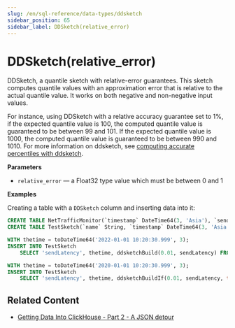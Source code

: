 ```yaml
---
slug: /en/sql-reference/data-types/ddsketch
sidebar_position: 65
sidebar_label: DDSketch(relative_error)
---
```


# DDSketch(relative_error)

DDSketch, a quantile sketch with relative-error guarantees. This sketch computes quantile values with an approximation error that is relative to the actual quantile value. It works on both negative and non-negative input values.

For instance, using DDSketch with a relative accuracy guarantee set to 1%, if the expected quantile value is 100, the computed quantile value is guaranteed to be between 99 and 101. If the expected quantile value is 1000, the computed quantile value is guaranteed to be between 990 and 1010.
For more information on ddsketch, see [computing accurate percentiles with ddsketch](https://www.datadoghq.com/blog/engineering/computing-accurate-percentiles-with-ddsketch/).

**Parameters**

-   `relative_error` — a Float32 type value which must be between 0 and 1

**Examples**

Creating a table with a `DDSketch` column and inserting data into it:

``` sql
CREATE TABLE NetTrafficMonitor(`timestamp` DateTime64(3, 'Asia'), `sendLatency` Float64) ENGINE = Memory;
CREATE TABLE TestSketch(`name` String, `timestamp` DateTime64(3, 'Asia'), `sketch` NULLABLE(DDSketch(0.01))) ENGINE = Memory;

WITH thetime = toDateTime64('2022-01-01 10:20:30.999', 3);
INSERT INTO TestSketch
    SELECT 'sendLatency', thetime, ddsketchBuild(0.01, sendLatency) FROM NetTrafficMonitor WHERE timestamp < thetime;

WITH thetime = toDateTime64('2020-01-01 10:20:30.999', 3);
INSERT INTO TestSketch
    SELECT 'sendLatency', thetime, ddsketchBuildIf(0.01, sendLatency, timestamp < thetime) FROM NetTrafficMonitor;
```
## Related Content

- [Getting Data Into ClickHouse - Part 2 - A JSON detour](https://clickhouse.com/blog/getting-data-into-clickhouse-part-2-json)
